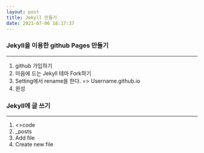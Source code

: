 ```yaml
---
layout: post
title: Jekyll 만들기
date: 2021-07-06 16:17:37
---
```


### Jekyll을 이용한 github Pages 만들기
___
  
1. github 가입하기
2. 마음에 드는 Jekyll 테마 Fork하기
3. Setting에서 rename을 한다. => Username.github.io
4. 완성  




### Jekyll에 글 쓰기
___
  
1. <>code
2. _posts
3. Add file
4. Create new file




